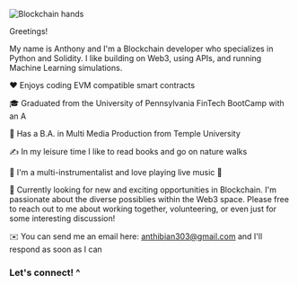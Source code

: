 ![Blockchain hands](https://user-images.githubusercontent.com/83500098/137349296-81ee6ec1-972d-4a59-b3e1-9c962537e198.jpg)

Greetings!

My name is Anthony and I'm a Blockchain developer who specializes in Python and Solidity. I like building on Web3, using APIs, and running Machine Learning simulations.

❤️ Enjoys coding EVM compatible smart contracts

🎓 Graduated from the University of Pennsylvania FinTech BootCamp with an A

🌱 Has a B.A. in Multi Media Production from Temple University

✍️ In my leisure time I like to read books and go on nature walks

🎵 I'm a multi-instrumentalist and love playing live music 🎵

💬 Currently looking for new and exciting opportunities in Blockchain. I'm passionate about the diverse possiblies within the Web3 space. Please free to reach out to me about working together, volunteering, or even just for some interesting discussion!

✉️ You can send me an email here: anthibian303@gmail.com and I'll respond as soon as I can

### Let's connect! ^
